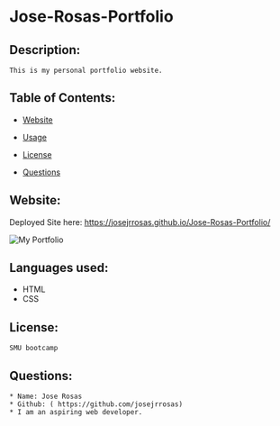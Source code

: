 # Jose-Rosas-Portfolio

  ## Description:
    This is my personal portfolio website. 

  ## Table of Contents:
  
  * [Website](#Website)
    
  * [Usage](#Usage)
    
  * [License](#License)
  
  * [Questions](#Questions)
    
  

  ## Website:
  Deployed Site here: https://josejrrosas.github.io/Jose-Rosas-Portfolio/
  
![My Portfolio](assets/images/screenshot.png)

  
  ## Languages used:
 * HTML
 * CSS

  ## License:
    SMU bootcamp
  ## Questions: 
    * Name: Jose Rosas
    * Github: ( https://github.com/josejrrosas)
    * I am an aspiring web developer.